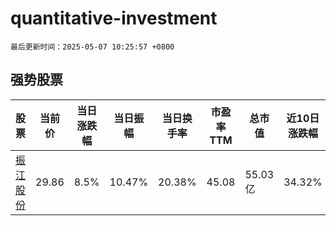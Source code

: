 # quantitative-investment

`最后更新时间：2025-05-07 10:25:57 +0800`

## 强势股票

|股票|当前价|当日涨跌幅|当日振幅|当日换手率|市盈率TTM|总市值|近10日涨跌幅|
|----|----|----|----|----|----|----|----|
|[振江股份](https://xueqiu.com/S/SH603507)|29.86|8.5%|10.47%|20.38%|45.08|55.03亿|34.32%|
